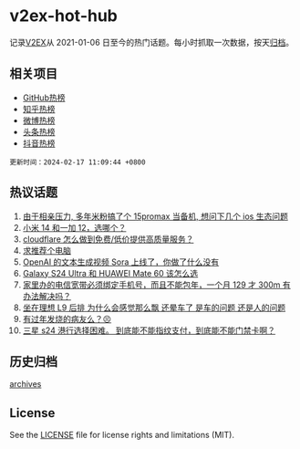 # v2ex-hot-hub

 记录[V2EX](https://www.v2ex.com/)从 2021-01-06 日至今的热门话题。每小时抓取一次数据，按天[归档](archives)。
 
 ## 相关项目

- [GitHub热榜](https://github.com/lonnyzhang423/github-hot-hub)
- [知乎热榜](https://github.com/lonnyzhang423/zhihu-hot-hub)
- [微博热榜](https://github.com/lonnyzhang423/weibo-hot-hub)
- [头条热榜](https://github.com/lonnyzhang423/toutiao-hot-hub)
- [抖音热榜](https://github.com/lonnyzhang423/douyin-hot-hub)


 `更新时间：2024-02-17 11:09:44 +0800`

## 热议话题

1. [由于相亲压力, 多年米粉搞了个 15promax 当备机, 想问下几个 ios 生态问题](https://www.v2ex.com/t/1015873)
1. [小米 14 和一加 12，选哪个？](https://www.v2ex.com/t/1015854)
1. [cloudflare 怎么做到免费/低价提供高质量服务？](https://www.v2ex.com/t/1015855)
1. [求推荐个电脑](https://www.v2ex.com/t/1015820)
1. [OpenAI 的文本生成视频 Sora 上线了，你做了什么没有](https://www.v2ex.com/t/1015842)
1. [Galaxy S24 Ultra 和 HUAWEI Mate 60 该怎么选](https://www.v2ex.com/t/1015931)
1. [家里办的电信宽带必须绑定手机号，而且不能包年，一个月 129 才 300m 有办法解决吗？](https://www.v2ex.com/t/1015840)
1. [坐在理想 L9 后排 为什么会感觉那么飘 还晕车了 是车的问题 还是人的问题](https://www.v2ex.com/t/1015831)
1. [有过年发烧的病友么？😣](https://www.v2ex.com/t/1015864)
1. [三星 s24 港行选择困难。 到底能不能指纹支付，到底能不能门禁卡啊？](https://www.v2ex.com/t/1015862)

## 历史归档

[archives](archives)

## License

See the [LICENSE](LICENSE) file for license rights and limitations (MIT).
